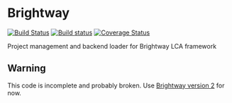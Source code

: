 # Brightway

[![Build Status](https://travis-ci.org/brightway-lca/brightway.svg?branch=master)](https://travis-ci.org/brightway-lca/brightway) [![Build status](https://ci.appveyor.com/api/projects/status/d16xiqsbv7j6lrab?svg=true)](https://ci.appveyor.com/project/cmutel/brightway) [![Coverage Status](https://coveralls.io/repos/github/brightway-lca/brightway/badge.svg?branch=master)](https://coveralls.io/github/brightway-lca/brightway?branch=master)

Project management and backend loader for Brightway LCA framework

## Warning

This code is incomplete and probably broken. Use [Brightway version 2](https://brightwaylca.org/) for now.
